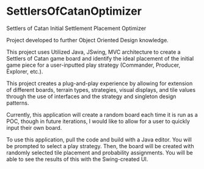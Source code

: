 # SettlersOfCatanOptimizer
Settlers of Catan Initial Settlement Placement Optimizer

Project developed to further Object Oriented Design knowledge.

This project uses Utilized Java, JSwing, MVC architecture to create a 
Settlers of Catan game board and identify the ideal placement of the initial 
game piece for a user-inputted play strategy (Commander, Producer, Explorer, etc.).

This project creates a plug-and-play experience by allowing for extension of different 
boards, terrain types, strategies, visual displays, and tile values through the use of 
interfaces and the strategy and singleton design patterns.

Currently, this application will create a random board each time it is run as a POC,
though in future iterations, I would like to allow for a user to quickly input their 
own board.

To use this application, pull the code and build with a Java editor. You will be prompted
to select a play strategy. Then, the board will be created with randomly selected tile 
placement and probability assignments. You will be able to see the results of this
with the Swing-created UI.
